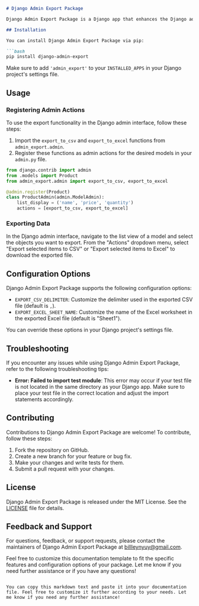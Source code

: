 ```markdown
# Django Admin Export Package

Django Admin Export Package is a Django app that enhances the Django admin interface by providing custom admin actions for exporting selected items to CSV or Excel format.

## Installation

You can install Django Admin Export Package via pip:

```bash
pip install django-admin-export
```

Make sure to add `'admin_export'` to your `INSTALLED_APPS` in your Django project's settings file.

## Usage

### Registering Admin Actions

To use the export functionality in the Django admin interface, follow these steps:

1. Import the `export_to_csv` and `export_to_excel` functions from `admin_export.admin`.
2. Register these functions as admin actions for the desired models in your `admin.py` file.

```python
from django.contrib import admin
from .models import Product
from admin_export.admin import export_to_csv, export_to_excel

@admin.register(Product)
class ProductAdmin(admin.ModelAdmin):
    list_display = ('name', 'price', 'quantity')
    actions = [export_to_csv, export_to_excel]
```

### Exporting Data

In the Django admin interface, navigate to the list view of a model and select the objects you want to export.
From the "Actions" dropdown menu, select "Export selected items to CSV" or "Export selected items to Excel" to download the exported file.

## Configuration Options

Django Admin Export Package supports the following configuration options:

- `EXPORT_CSV_DELIMITER`: Customize the delimiter used in the exported CSV file (default is `,`).
- `EXPORT_EXCEL_SHEET_NAME`: Customize the name of the Excel worksheet in the exported Excel file (default is "Sheet1").

You can override these options in your Django project's settings file.

## Troubleshooting

If you encounter any issues while using Django Admin Export Package, refer to the following troubleshooting tips:

- **Error: Failed to import test module**: This error may occur if your test file is not located in the same directory as your Django app. Make sure to place your test file in the correct location and adjust the import statements accordingly.

## Contributing

Contributions to Django Admin Export Package are welcome! To contribute, follow these steps:

1. Fork the repository on GitHub.
2. Create a new branch for your feature or bug fix.
3. Make your changes and write tests for them.
4. Submit a pull request with your changes.

## License

Django Admin Export Package is released under the MIT License. See the [LICENSE](https://github.com/NyuydineBill/django-admin-export/blob/main/LICENSE) file for details.

## Feedback and Support

For questions, feedback, or support requests, please contact the maintainers of Django Admin Export Package at [billleynyuy@gmail.com](mailto:billleynyuy@gmail.com).

Feel free to customize this documentation template to fit the specific features and configuration options of your package. Let me know if you need further assistance or if you have any questions!
```

You can copy this markdown text and paste it into your documentation file. Feel free to customize it further according to your needs. Let me know if you need any further assistance!